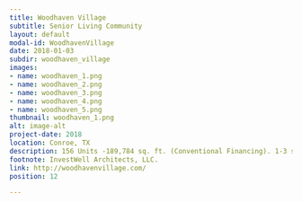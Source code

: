 ```yaml
---
title: Woodhaven Village
subtitle: Senior Living Community
layout: default
modal-id: WoodhavenVillage
date: 2018-01-03
subdir: woodhaven_village
images:
- name: woodhaven_1.png
- name: woodhaven_2.png
- name: woodhaven_3.png
- name: woodhaven_4.png
- name: woodhaven_5.png
thumbnail: woodhaven_1.png
alt: image-alt
project-date: 2018
location: Conroe, TX
description: 156 Units -189,784 sq. ft. (Conventional Financing). 1-3 story w/ surface parking and private garages.
footnote: InvestWell Architects, LLC.
link: http://woodhavenvillage.com/
position: 12

---
```

